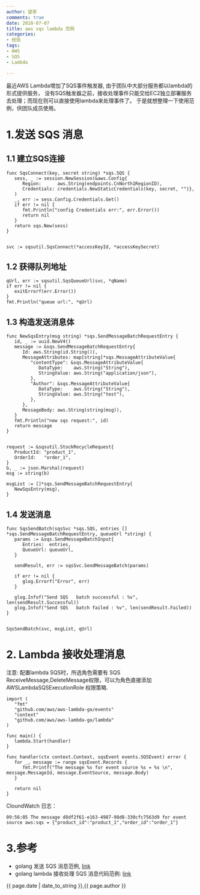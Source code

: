 ```yaml
---
author: 望哥
comments: true
date: 2018-07-07
title: aws sqs lambda 范例
categories:
- 经验
tags:
- AWS
- SQS
- Lambda

---
```


最近AWS Lambda增加了SQS事件触发器, 由于团队中大部分服务都以lambda的形式提供服务，
没有SQS触发器之前，接收处理事件只能交给EC2独立部署服务去处理；而现在则可以直接使用lambda来处理事件了。
于是就想整理一下使用范例，供团队成员使用。

# 1.发送 SQS 消息




## 1.1 建立SQS连接

```
func SqsConnect(key, secret string) *sqs.SQS {
   sess, _ := session.NewSession(&aws.Config{
      Region:      aws.String(endpoints.CnNorth1RegionID),
      Credentials: credentials.NewStaticCredentials(key, secret, "")},
   )
   _, err := sess.Config.Credentials.Get()
   if err != nil {
      fmt.Println("config Credentials err:", err.Error())
      return nil
   }
   return sqs.New(sess)
}


svc := sqsutil.SqsConnect(*accessKeyId, *accessKeySecret)
```


## 1.2 获得队列地址

```
qUrl, err := sqsutil.SqsQueueUrl(svc, *qName)
if err != nil {
   exitErrorf(err.Error())
}
fmt.Println("queue url:", *qUrl)
```


## 1.3 构造发送消息体

```
func NewSqsEntry(msg string) *sqs.SendMessageBatchRequestEntry {
   id, _ := uuid.NewV4()
   message := &sqs.SendMessageBatchRequestEntry{
      Id: aws.String(id.String()),
      MessageAttributes: map[string]*sqs.MessageAttributeValue{
         "contentType": &sqs.MessageAttributeValue{
            DataType:    aws.String("String"),
            StringValue: aws.String("application/json"),
         },
         "Author": &sqs.MessageAttributeValue{
            DataType:    aws.String("String"),
            StringValue: aws.String("test"),
         },
      },
      MessageBody: aws.String(string(msg)),
   }
   fmt.Println("new sqs request:", id)
   return message
}


request := &sqsutil.StockRecycleRequest{
   ProductId: "product_1",
   OrderId:   "order_1",
}
b, _ := json.Marshal(request)
msg := string(b)

msgList := []*sqs.SendMessageBatchRequestEntry{
   NewSqsEntry(msg),
}
```


## 1.4 发送消息

```
func SqsSendBatch(sqsSvc *sqs.SQS, entries [] *sqs.SendMessageBatchRequestEntry, queueUrl *string) {
   params := &sqs.SendMessageBatchInput{
      Entries:  entries,
      QueueUrl: queueUrl,
   }

   sendResult, err := sqsSvc.SendMessageBatch(params)

   if err != nil {
      glog.Errorf("Error", err)
   }

   glog.Infof("Send SQS   batch successful : %v", len(sendResult.Successful))
   glog.Infof("Send SQS   batch failed : %v", len(sendResult.Failed))
}


SqsSendBatch(svc, msgList, qUrl)
```

# 2. Lambda 接收处理消息

注意: 配置lambda SQS时，所选角色需要有 SQS ReceiveMessage,DeleteMessage权限，可以为角色直接添加 AWSLambdaSQSExecutionRole 权限策略.

```
import (
   "fmt"
   "github.com/aws/aws-lambda-go/events"
   "context"
   "github.com/aws/aws-lambda-go/lambda"
)

func main() {
   lambda.Start(handler)
}

func handler(ctx context.Context, sqsEvent events.SQSEvent) error {
   for _, message := range sqsEvent.Records {
      fmt.Printf("The message %s for event source %s = %s \n", message.MessageId, message.EventSource, message.Body)
   }

   return nil
}
```

CloundWatch 日志：

```
09:56:05 The message d8df2f61-e163-4987-98d8-330cfc7563d9 for event source aws:sqs = {"product_id":"product_1","order_id":"order_1"}
```


# 3.参考

- golang 发送 SQS 消息范例, [link](https://github.com/wongoo/go-lambda-example/blob/master/sqssender/sqssender.go)
- golang lambda 接收处理 SQS 消息代码范例: [link](https://github.com/wongoo/go-lambda-example/blob/master/sqslambda/sqslambda.go)

{{ page.date | date_to_string }},{{ page.author }}